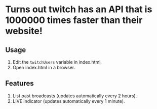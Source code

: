 # Turns out twitch has an API that is 1000000 times faster than their website!

## Usage

1. Edit the `twitchUsers` variable in index.html.
2. Open index.html in a browser.

## Features

1. List past broadcasts (updates automatically every 2 hours).
2. LIVE indicator (updates automatically every 1 minute).
